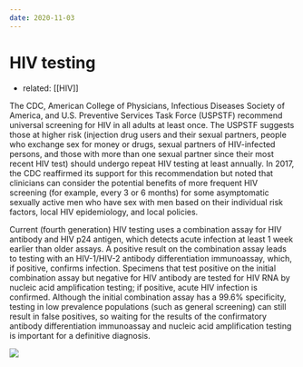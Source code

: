 ```yaml
---
date: 2020-11-03
---
```


# HIV testing

- related: [[HIV]]

<!-- HIV testing when, high risk people testing when, types of tests -->

The CDC, American College of Physicians, Infectious Diseases Society of America, and U.S. Preventive Services Task Force (USPSTF) recommend universal screening for HIV in all adults at least once. The USPSTF suggests those at higher risk (injection drug users and their sexual partners, people who exchange sex for money or drugs, sexual partners of HIV-infected persons, and those with more than one sexual partner since their most recent HIV test) should undergo repeat HIV testing at least annually. In 2017, the CDC reaffirmed its support for this recommendation but noted that clinicians can consider the potential benefits of more frequent HIV screening (for example, every 3 or 6 months) for some asymptomatic sexually active men who have sex with men based on their individual risk factors, local HIV epidemiology, and local policies.

Current (fourth generation) HIV testing uses a combination assay for HIV antibody and HIV p24 antigen, which detects acute infection at least 1 week earlier than older assays. A positive result on the combination assay leads to testing with an HIV-1/HIV-2 antibody differentiation immunoassay, which, if positive, confirms infection. Specimens that test positive on the initial combination assay but negative for HIV antibody are tested for HIV RNA by nucleic acid amplification testing; if positive, acute HIV infection is confirmed. Although the initial combination assay has a 99.6% specificity, testing in low prevalence populations (such as general screening) can still result in false positives, so waiting for the results of the confirmatory antibody differentiation immunoassay and nucleic acid amplification testing is important for a definitive diagnosis.

![](https://photos.thisispiggy.com/file/wikiFiles/20201103074945.png)
